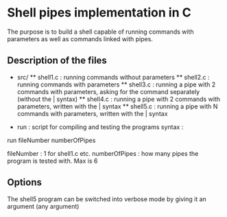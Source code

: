 # Shell pipes implementation in C
The purpose is to build a shell capable of running commands with parameters as well as commands linked with pipes.

## Description of the files

* src/
** shell1.c : running commands without parameters
** shell2.c : running commands with parameters
** shell3.c : running a pipe with 2 commands with parameters, asking for the command separately (without the | syntax)
** shell4.c : running a pipe with 2 commands with parameters, written with the | syntax
** shell5.c : running a pipe with N commands with parameters, written with the | syntax

* run : script for compiling and testing the programs
syntax :

run fileNumber numberOfPipes

fileNumber : 1 for shell1.c etc.
numberOfPipes : how many pipes the program is tested with. Max is 6

## Options

The shell5 program can be switched into verbose mode by giving it an argument (any argument) 

